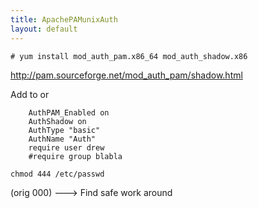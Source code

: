 ```yaml
---
title: ApachePAMunixAuth
layout: default
---
```


    # yum install mod_auth_pam.x86_64 mod_auth_shadow.x86

<http://pam.sourceforge.net/mod_auth_pam/shadow.html>

Add to <Directory> or <Location>

        AuthPAM_Enabled on
        AuthShadow on
        AuthType "basic"
        AuthName "Auth"
        require user drew
        #require group blabla

    chmod 444 /etc/passwd

(orig 000) ---&gt; Find safe work around
